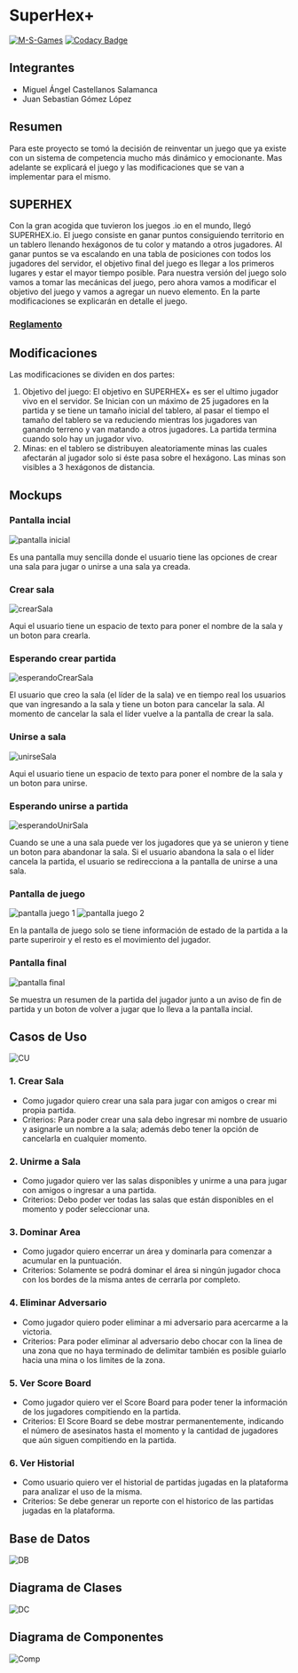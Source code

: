 # SuperHex+
[![M-S-Games](https://circleci.com/gh/M-S-Games/SUPERHEXPlus.svg?style=svg)](https://app.circleci.com/github/M-S-Games/SUPERHEXPlus/pipelines)
[![Codacy Badge](https://api.codacy.com/project/badge/Grade/35265f294e494069b52aee3218a51106)](https://www.codacy.com/gh/M-S-Games/SUPERHEXPlus?utm_source=github.com&amp;utm_medium=referral&amp;utm_content=M-S-Games/SUPERHEXPlus&amp;utm_campaign=Badge_Grade)

## Integrantes 
-  Miguel Ángel Castellanos Salamanca
-  Juan Sebastian Gómez López 
## Resumen
Para este proyecto se tomó la decisión de reinventar un juego que ya existe con un sistema de competencia mucho más dinámico y emocionante. Mas adelante se explicará el juego y las modificaciones que se van a implementar para el mismo.

## SUPERHEX
Con la gran acogida que tuvieron los juegos .io en el mundo, llegó SUPERHEX.io. El juego consiste en ganar puntos consiguiendo territorio en un tablero llenando hexágonos de tu color y matando a otros jugadores. Al ganar puntos se va escalando en una tabla de posiciones con todos los jugadores del servidor, el objetivo final del juego es llegar a los primeros lugares y estar el mayor tiempo posible.
Para nuestra versión del juego solo vamos a tomar las mecánicas del juego, pero ahora vamos a modificar el objetivo del juego y vamos a agregar un nuevo elemento. En la parte modificaciones se explicarán en detalle el juego.
### [Reglamento](https://github.com/M-S-Games/SUPERHEXPlus/blob/master/Reglamento.md)

## Modificaciones
Las modificaciones se dividen en dos partes:
1. Objetivo del juego: El objetivo en SUPERHEX+ es ser el ultimo jugador vivo en el servidor. Se Inician con un máximo de 25 jugadores en la partida y se tiene un tamaño inicial del tablero, al pasar el tiempo el tamaño del tablero se va reduciendo mientras los jugadores van ganando terreno y van matando a otros jugadores. La partida termina cuando solo hay un jugador vivo.
2. 	Minas: en el tablero se distribuyen aleatoriamente minas las cuales afectarán al jugador solo si éste pasa sobre el hexágono. Las minas son visibles a 3 hexágonos de distancia.

## Mockups

### Pantalla incial 

![pantalla inicial](https://github.com/M-S-Games/SUPERHEXPlus/blob/master/Images/inicial.PNG)

Es una pantalla muy sencilla donde el usuario tiene las opciones de crear una sala para jugar o unirse a una sala ya creada.

### Crear sala

![crearSala](https://github.com/M-S-Games/SUPERHEXPlus/blob/master/Images/crearSala.PNG)

Aqui el usuario tiene un espacio de texto para poner el nombre de la sala y un boton para crearla.

### Esperando crear partida

![esperandoCrearSala](https://github.com/M-S-Games/SUPERHEXPlus/blob/master/Images/esperandoCrear.PNG)

El usuario que creo la sala (el líder de la sala) ve en tiempo real los usuarios que van ingresando a la sala y tiene un boton para cancelar la sala. Al momento de cancelar la sala el líder vuelve a la pantalla de crear la sala.

### Unirse a sala

![unirseSala](https://github.com/M-S-Games/SUPERHEXPlus/blob/master/Images/unirseSala.PNG)

Aqui el usuario tiene un espacio de texto para poner el nombre de la sala y un boton para unirse.

### Esperando unirse a partida

![esperandoUnirSala](https://github.com/M-S-Games/SUPERHEXPlus/blob/master/Images/esperandoUnir.PNG)

Cuando se une a una sala puede ver los jugadores que ya se unieron y tiene un boton para abandonar la sala. Si el usuario abandona la sala o el líder cancela la partida, el usuario se redirecciona a la pantalla de unirse a una sala.

### Pantalla de juego 

![pantalla juego 1](https://github.com/M-S-Games/SUPERHEXPlus/blob/master/Images/2.png)
![pantalla juego 2](https://github.com/M-S-Games/SUPERHEXPlus/blob/master/Images/3.png)

En la pantalla de juego solo se tiene información de estado de la partida a la parte superiroir y el resto es el movimiento del jugador.

### Pantalla final

![pantalla final](https://github.com/M-S-Games/SUPERHEXPlus/blob/master/Images/4.png)

Se muestra un resumen de la partida del jugador junto a un aviso de fin de partida y un boton de volver a jugar que lo lleva a la pantalla incial.

## Casos de Uso

![CU](https://github.com/M-S-Games/SUPERHEXPlus/blob/master/Images/CasosUso.png)

### 1. Crear Sala
-  Como jugador quiero crear una sala para jugar con amigos o crear mi propia partida.
-  Criterios: Para poder crear una sala debo ingresar mi nombre de usuario y asignarle un nombre a la sala; además debo tener la opción de cancelarla en cualquier momento.
### 2. Unirme a Sala
-  Como jugador quiero ver las salas disponibles y unirme a una para jugar con amigos o ingresar a una partida.
-  Criterios: Debo poder ver todas las salas que están disponibles en el momento y poder seleccionar una.
### 3. Dominar Area
-  Como jugador quiero encerrar un área y dominarla para comenzar a acumular en la puntuación. 
-  Criterios: Solamente se podrá dominar el área si ningún jugador choca con los bordes de la misma antes de cerrarla por completo.
### 4. Eliminar Adversario
-  Como jugador quiero poder eliminar a mi adversario para acercarme a la victoria.
-  Criterios: Para poder eliminar al adversario debo chocar con la linea de una zona que no haya terminado de delimitar también es posible guiarlo hacia una mina o los limites de la zona.
### 5. Ver Score Board
-  Como jugador quiero ver el Score Board para poder tener la información de los jugadores compitiendo en la partida.
-  Criterios: El Score Board se debe mostrar permanentemente, indicando el número de asesinatos hasta el momento y la cantidad de jugadores que aún siguen compitiendo en la partida.
### 6. Ver Historial
-  Como usuario quiero ver el historial de partidas jugadas en la plataforma para analizar el uso de la misma.
-  Criterios: Se debe generar un reporte con el historico de las partidas jugadas en la plataforma.

## Base de Datos

![DB](https://github.com/M-S-Games/SUPERHEXPlus/blob/master/Images/DB.png)

## Diagrama de Clases

![DC](https://github.com/M-S-Games/SUPERHEXPlus/blob/master/Images/Clases.png)

## Diagrama de Componentes

![Comp](https://github.com/M-S-Games/SUPERHEXPlus/blob/master/Images/Componentes.png)

